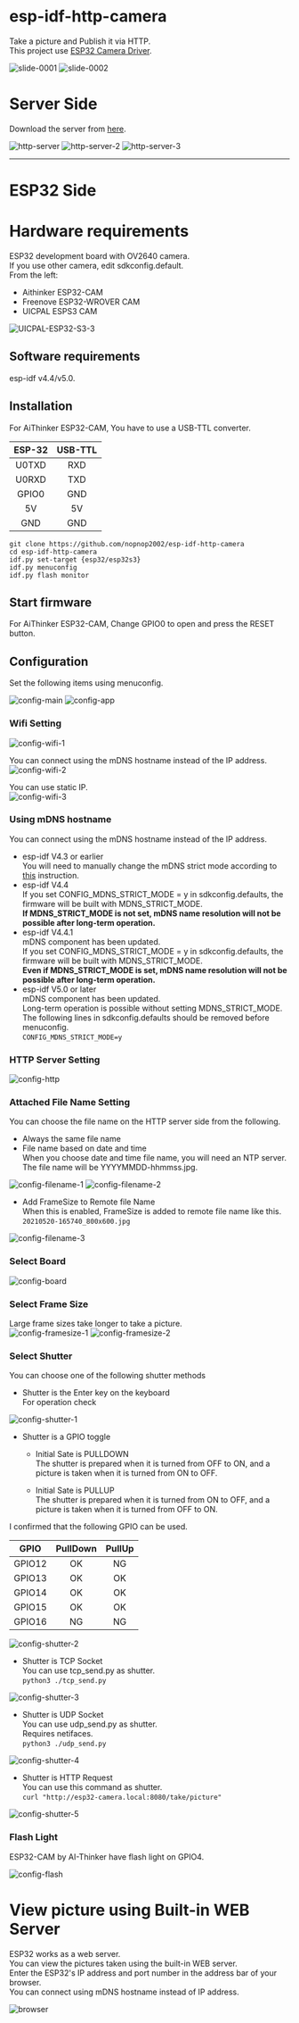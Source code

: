 # esp-idf-http-camera
Take a picture and Publish it via HTTP.   
This project use [ESP32 Camera Driver](https://components.espressif.com/components/espressif/esp32-camera).   

![slide-0001](https://user-images.githubusercontent.com/6020549/119491922-7a092e00-bd99-11eb-8260-a52e9f5bddc2.jpg)
![slide-0002](https://user-images.githubusercontent.com/6020549/119491927-7bd2f180-bd99-11eb-88aa-a4c4c9ab6c84.jpg)

# Server Side
Download the server from [here](https://github.com/nopnop2002/multipart-upload-server).

![http-server](https://user-images.githubusercontent.com/6020549/119244044-79a94100-bba7-11eb-8b03-e25e78fc310a.jpg)
![http-server-2](https://user-images.githubusercontent.com/6020549/119245826-2808b280-bbb7-11eb-81f1-87bf00f88e41.jpg)
![http-server-3](https://user-images.githubusercontent.com/6020549/119248815-a886dd80-bbce-11eb-8974-68f26d08ed3b.jpg)

---

# ESP32 Side

# Hardware requirements
ESP32 development board with OV2640 camera.   
If you use other camera, edit sdkconfig.default.   
From the left:   
- Aithinker ESP32-CAM   
- Freenove ESP32-WROVER CAM   
- UICPAL ESPS3 CAM   

![UICPAL-ESP32-S3-3](https://github.com/nopnop2002/esp-idf-http-camera/assets/6020549/3b7ccd9d-38b9-4305-b44c-2ea7b09c803d)

## Software requirements
esp-idf v4.4/v5.0.   


## Installation
For AiThinker ESP32-CAM, You have to use a USB-TTL converter.   

|ESP-32|USB-TTL|
|:-:|:-:|
|U0TXD|RXD|
|U0RXD|TXD|
|GPIO0|GND|
|5V|5V|
|GND|GND|


```
git clone https://github.com/nopnop2002/esp-idf-http-camera
cd esp-idf-http-camera
idf.py set-target {esp32/esp32s3}
idf.py menuconfig
idf.py flash monitor
```

## Start firmware
For AiThinker ESP32-CAM, Change GPIO0 to open and press the RESET button.

## Configuration
Set the following items using menuconfig.

![config-main](https://user-images.githubusercontent.com/6020549/66692052-c17e9b80-ecd5-11e9-8316-075350ceb2e9.jpg)
![config-app](https://user-images.githubusercontent.com/6020549/200204471-35b658fc-40b7-47aa-b0ba-86979049eba4.jpg)

### Wifi Setting

![config-wifi-1](https://user-images.githubusercontent.com/6020549/119243503-529c4080-bba2-11eb-92c5-b59f66f9fea6.jpg)

You can connect using the mDNS hostname instead of the IP address.   
![config-wifi-2](https://user-images.githubusercontent.com/6020549/119243504-5334d700-bba2-11eb-8c77-f958251d8611.jpg)

You can use static IP.   
![config-wifi-3](https://user-images.githubusercontent.com/6020549/119243505-5334d700-bba2-11eb-9677-47cb6d1f9536.jpg)

### Using mDNS hostname
You can connect using the mDNS hostname instead of the IP address.   
- esp-idf V4.3 or earlier   
 You will need to manually change the mDNS strict mode according to [this](https://github.com/espressif/esp-idf/issues/6190) instruction.   
- esp-idf V4.4  
 If you set CONFIG_MDNS_STRICT_MODE = y in sdkconfig.defaults, the firmware will be built with MDNS_STRICT_MODE.   
 __If MDNS_STRICT_MODE is not set, mDNS name resolution will not be possible after long-term operation.__   
- esp-idf V4.4.1   
 mDNS component has been updated.   
 If you set CONFIG_MDNS_STRICT_MODE = y in sdkconfig.defaults, the firmware will be built with MDNS_STRICT_MODE.   
 __Even if MDNS_STRICT_MODE is set, mDNS name resolution will not be possible after long-term operation.__   
- esp-idf V5.0 or later   
 mDNS component has been updated.   
 Long-term operation is possible without setting MDNS_STRICT_MODE.   
 The following lines in sdkconfig.defaults should be removed before menuconfig.   
 ```CONFIG_MDNS_STRICT_MODE=y```

### HTTP Server Setting

![config-http](https://user-images.githubusercontent.com/6020549/183002951-42e79610-eccf-4c8b-a03f-b6c5a9679bc2.jpg)

### Attached File Name Setting

You can choose the file name on the HTTP server side from the following.   
- Always the same file name   
- File name based on date and time   
When you choose date and time file name, you will need an NTP server.   
The file name will be YYYYMMDD-hhmmss.jpg.   

![config-filename-1](https://user-images.githubusercontent.com/6020549/119243498-5203aa00-bba2-11eb-87d5-053636dbb85a.jpg)
![config-filename-2](https://user-images.githubusercontent.com/6020549/119243499-5203aa00-bba2-11eb-8c0f-6bb42d125d64.jpg)

- Add FrameSize to Remote file Name   
When this is enabled, FrameSize is added to remote file name like this.   
`20210520-165740_800x600.jpg`   

![config-filename-3](https://user-images.githubusercontent.com/6020549/119243501-529c4080-bba2-11eb-8ba4-85cdd764b0fc.jpg)


### Select Board
![config-board](https://github.com/nopnop2002/esp-idf-http-camera/assets/6020549/732c9574-68df-4e52-9b9e-6071d7ce5737)


### Select Frame Size
Large frame sizes take longer to take a picture.   
![config-framesize-1](https://user-images.githubusercontent.com/6020549/118947689-8bfe6180-b992-11eb-8657-b4e86d3acc70.jpg)
![config-framesize-2](https://user-images.githubusercontent.com/6020549/118947692-8d2f8e80-b992-11eb-9caa-1f6b6cb2210e.jpg)

### Select Shutter

You can choose one of the following shutter methods

- Shutter is the Enter key on the keyboard   
For operation check

![config-shutter-1](https://user-images.githubusercontent.com/6020549/99890068-db432e00-2c9e-11eb-84e2-4e6c5f05fb7a.jpg)

- Shutter is a GPIO toggle   

  - Initial Sate is PULLDOWN   
The shutter is prepared when it is turned from OFF to ON, and a picture is taken when it is turned from ON to OFF.   

  - Initial Sate is PULLUP   
The shutter is prepared when it is turned from ON to OFF, and a picture is taken when it is turned from OFF to ON.   

I confirmed that the following GPIO can be used.   

|GPIO|PullDown|PullUp|
|:-:|:-:|:-:|
|GPIO12|OK|NG|
|GPIO13|OK|OK|
|GPIO14|OK|OK|
|GPIO15|OK|OK|
|GPIO16|NG|NG|

![config-shutter-2](https://user-images.githubusercontent.com/6020549/99897437-d2714d00-2cdc-11eb-8e59-c8bf4ef25d62.jpg)

- Shutter is TCP Socket   
You can use tcp_send.py as shutter.   
`python3 ./tcp_send.py`

![config-shutter-3](https://user-images.githubusercontent.com/6020549/99890070-dc745b00-2c9e-11eb-9ae8-45ac11db5db5.jpg)

- Shutter is UDP Socket   
You can use udp_send.py as shutter.   
Requires netifaces.   
`python3 ./udp_send.py`

![config-shutter-4](https://user-images.githubusercontent.com/6020549/99889941-658a9280-2c9d-11eb-8bc7-06f2b67af3cb.jpg)

- Shutter is HTTP Request   
You can use this command as shutter.   
`curl "http://esp32-camera.local:8080/take/picture"`

![config-shutter-5](https://user-images.githubusercontent.com/6020549/193444800-ed7ac318-307d-4c12-baec-9b32b98df77c.jpg)


### Flash Light

ESP32-CAM by AI-Thinker have flash light on GPIO4.

![config-flash](https://user-images.githubusercontent.com/6020549/99890190-0b3f0100-2ca0-11eb-94c6-ba7e2cfe1727.jpg)


# View picture using Built-in WEB Server
ESP32 works as a web server.   
You can view the pictures taken using the built-in WEB server.   
Enter the ESP32's IP address and port number in the address bar of your browser.   
You can connect using mDNS hostname instead of IP address.   

![browser](https://user-images.githubusercontent.com/6020549/124227364-837a7880-db45-11eb-9d8b-fa15c676adac.jpg)
